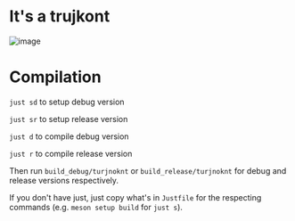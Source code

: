 # It's a trujkont

![image](https://github.com/B4mbus/trujkont/assets/75364377/eed57427-c416-4549-826f-8058674d54e7)

# Compilation

`just sd` to setup debug version 

`just sr` to setup release version 

`just d` to compile debug version 

`just r` to compile release version

Then run `build_debug/turjnoknt` or `build_release/turjnoknt` for debug and release versions respectively.

If you don't have just, just copy what's in `Justfile` for the respecting commands (e.g. `meson setup build` for `just s`).
